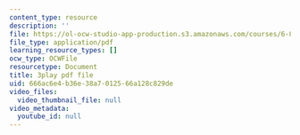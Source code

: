 ```yaml
---
content_type: resource
description: ''
file: https://ol-ocw-studio-app-production.s3.amazonaws.com/courses/6-832-underactuated-robotics-spring-2009/666ac6e4b36e38a7012566a128c829de_-fCLJ1pGht4.pdf
file_type: application/pdf
learning_resource_types: []
ocw_type: OCWFile
resourcetype: Document
title: 3play pdf file
uid: 666ac6e4-b36e-38a7-0125-66a128c829de
video_files:
  video_thumbnail_file: null
video_metadata:
  youtube_id: null
---
```

